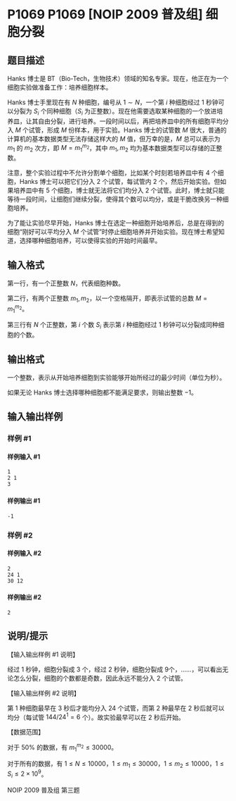 # P1069 P1069 [NOIP 2009 普及组] 细胞分裂

## 题目描述

Hanks 博士是 BT（Bio-Tech，生物技术）领域的知名专家。现在，他正在为一个细胞实验做准备工作：培养细胞样本。

Hanks 博士手里现在有 $N$ 种细胞，编号从 $1 \sim N$，一个第 $i$ 种细胞经过 $1$ 秒钟可以分裂为 $S_i$ 个同种细胞（$S_i$ 为正整数）。现在他需要选取某种细胞的一个放进培养皿，让其自由分裂，进行培养。一段时间以后，再把培养皿中的所有细胞平均分入 $M$ 个试管，形成 $M$ 份样本，用于实验。Hanks 博士的试管数 $M$ 很大，普通的计算机的基本数据类型无法存储这样大的 $M$ 值，但万幸的是，$M$ 总可以表示为 $m_1$ 的 $m_2$ 次方，即 $M = m_1^{m_2}$，其中 $m_1,m_2$ 均为基本数据类型可以存储的正整数。

注意，整个实验过程中不允许分割单个细胞，比如某个时刻若培养皿中有 $4$ 个细胞，Hanks 博士可以把它们分入 $2$ 个试管，每试管内 $2$ 个，然后开始实验。但如果培养皿中有 $5$ 个细胞，博士就无法将它们均分入 $2$ 个试管。此时，博士就只能等待一段时间，让细胞们继续分裂，使得其个数可以均分，或是干脆改换另一种细胞培养。

为了能让实验尽早开始，Hanks 博士在选定一种细胞开始培养后，总是在得到的细胞“刚好可以平均分入 $M$ 个试管”时停止细胞培养并开始实验。现在博士希望知道，选择哪种细胞培养，可以使得实验的开始时间最早。


## 输入格式

第一行，有一个正整数 $N$，代表细胞种数。

第二行，有两个正整数 $m_1,m_2$，以一个空格隔开，即表示试管的总数 $M = m_1^{m_2}$。

第三行有 $N$ 个正整数，第 $i$ 个数 $S_i$ 表示第 $i$ 种细胞经过 $1$ 秒钟可以分裂成同种细胞的个数。


## 输出格式

一个整数，表示从开始培养细胞到实验能够开始所经过的最少时间（单位为秒）。

如果无论 Hanks 博士选择哪种细胞都不能满足要求，则输出整数 $-1$。


## 输入输出样例

### 样例 #1

#### 样例输入 #1

```
1 
2 1 
3
```

#### 样例输出 #1

```
-1
```

### 样例 #2

#### 样例输入 #2

```
2
24 1
30 12
```

#### 样例输出 #2

```
2
```

## 说明/提示

【输入输出样例 \#1 说明】

经过 $1$ 秒钟，细胞分裂成 $3$ 个，经过 $2$ 秒钟，细胞分裂成 $9$个，……，可以看出无论怎么分裂，细胞的个数都是奇数，因此永远不能分入 $2$ 个试管。

【输入输出样例 \#2 说明】

第 $1$ 种细胞最早在 $3$ 秒后才能均分入 $24$ 个试管，而第 $2$ 种最早在 $2$ 秒后就可以均分（每试管 $144 / {24}^1 = 6$ 个）。故实验最早可以在 $2$ 秒后开始。

【数据范围】

对于 $50 \%$ 的数据，有 $m_1^{m_2} \le 30000$。

对于所有的数据，有 $1 \le N \le 10000$，$1 \le m_1 \le 30000$，$1 \le m_2 \le 10000$，$1 \le S_i \le 2 \times {10}^9$。


NOIP 2009 普及组 第三题


